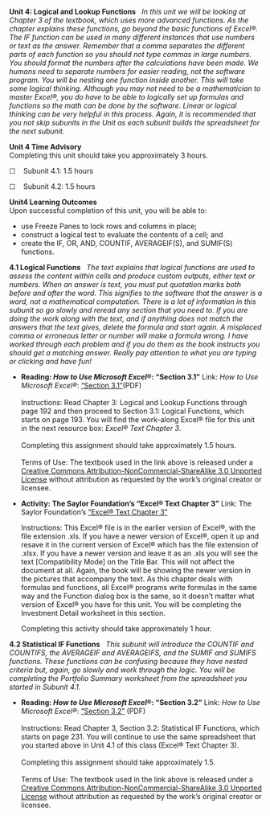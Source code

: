 **Unit 4: Logical and Lookup Functions** <span id="4"></span> 
*In this unit we will be looking at Chapter 3 of the textbook, which
uses more advanced functions. As the chapter explains these functions,
go beyond the basic functions of Excel®. The IF function can be used in
many different instances that use numbers or text as the answer.
Remember that a comma separates the different parts of each function so
you should not type commas in large numbers. You should format the
numbers after the calculations have been made. We humans need to
separate numbers for easier reading, not the software program. You will
be nesting one function inside another. This will take some logical
thinking. Although you may not need to be a mathematician to master
Excel®, you do have to be able to logically set up formulas and
functions so the math can be done by the software. Linear or logical
thinking can be very helpful in this process. Again, it is recommended
that you not skip subunits in the Unit as each subunit builds the
spreadsheet for the next subunit.*

**Unit 4 Time Advisory**  
Completing this unit should take you approximately 3 hours.  
  
 ☐    Subunit 4.1: 1.5 hours  
  
 ☐    Subunit 4.2: 1.5 hours

**Unit4 Learning Outcomes**  
Upon successful completion of this unit, you will be able to:
-   use Freeze Panes to lock rows and columns in place;
-   construct a logical test to evaluate the contents of a cell; and
-   create the IF, OR, AND, COUNTIF, AVERAGEIF(S), and SUMIF(S)
    functions.

**4.1 Logical Functions** <span id="4.1"></span> 
*The text explains that logical functions are used to assess the content
within cells and produce custom outputs, either text or numbers. When an
answer is text, you must put quotation marks both before and after the
word. This signifies to the software that the answer is a word, not a
mathematical computation. There is a lot of information in this subunit
so go slowly and reread any section that you need to. If you are doing
the work along with the text, and if anything does not match the answers
that the text gives, delete the formula and start again. A misplaced
comma or erroneous letter or number will make a formula wrong. I have
worked through each problem and if you do them as the book instructs you
should get a matching answer. Really pay attention to what you are
typing or clicking and have fun!*

-   **Reading: *How to Use Microsoft Excel*®: “Section 3.1”**
    Link: *How to Use Microsoft Excel®*:
    [“](https://resources.saylor.org/wwwresources/archived/site/textbooks/How%20to%20Use%20Microsoft%20Excel.pdf)[Section
    3.1](https://resources.saylor.org/wwwresources/archived/site/textbooks/How%20to%20Use%20Microsoft%20Excel.pdf)[”](https://resources.saylor.org/wwwresources/archived/site/textbooks/How%20to%20Use%20Microsoft%20Excel.pdf)(PDF)  
        
     Instructions: Read Chapter 3: Logical and Lookup Functions through
    page 192 and then proceed to Section 3.1: Logical Functions, which
    starts on page 193. You will find the work-along Excel® file for
    this unit in the next resource box: *Excel® Text Chapter 3*.  
        
     Completing this assignment should take approximately 1.5 hours.  
        
     Terms of Use: The textbook used in the link above is released under
    a [Creative Commons Attribution-NonCommercial-ShareAlike 3.0
    Unported
    License](http://creativecommons.org/licenses/by-nc-sa/3.0/) without
    attribution as requested by the work’s original creator or licensee.

-   **Activity: The Saylor Foundation’s “Excel® Text Chapter 3”**
    Link: The Saylor Foundation’s [“Excel® Text Chapter
    3”](https://resources.saylor.org/wwwresources/archived/site/wp-content/uploads/2013/10/Excel-Text-Chapter-3.xls)  
      
     Instructions: This Excel® file is in the earlier version of Excel®,
    with the file extension .xls. If you have a newer version of Excel®,
    open it up and resave it in the current version of Excel® which has
    the file extension of .xlsx. If you have a newer version and leave
    it as an .xls you will see the text [Compatibility Mode] on the
    Title Bar. This will not affect the document at all. Again, the book
    will be showing the newer version in the pictures that accompany the
    text. As this chapter deals with formulas and functions, all Excel®
    programs write formulas in the same way and the Function dialog box
    is the same, so it doesn’t matter what version of Excel® you have
    for this unit. You will be completing the Investment Detail
    worksheet in this section.   
      
     Completing this activity should take approximately 1 hour.

**4.2 Statistical IF Functions** <span id="4.2"></span> 
*This subunit will introduce the COUNTIF and COUNTIFS, the AVERAGEIF and
AVERAGEIFS, and the SUMIF and SUMIFS functions. These functions can be
confusing because they have nested criteria but, again, go slowly and
work through the logic. You will be completing the Portfolio Summary
worksheet from the spreadsheet you started in Subunit 4.1.*

-   **Reading: *How to Use Microsoft Excel*®: “Section 3.2”**
    Link: *How to Use Microsoft Excel®*:
    [“](https://resources.saylor.org/wwwresources/archived/site/textbooks/How%20to%20Use%20Microsoft%20Excel.pdf)[Section
    3.2](https://resources.saylor.org/wwwresources/archived/site/textbooks/How%20to%20Use%20Microsoft%20Excel.pdf)[”](https://resources.saylor.org/wwwresources/archived/site/textbooks/How%20to%20Use%20Microsoft%20Excel.pdf)
    (PDF)  
        
     Instructions: Read Chapter 3, Section 3.2: Statistical IF
    Functions, which starts on page 231. You will continue to use the
    same spreadsheet that you started above in Unit 4.1 of this class
    (Excel® Text Chapter 3).  
        
     Completing this assignment should take approximately 1.5.  
        
     Terms of Use: The textbook used in the link above is released under
    a [Creative Commons Attribution-NonCommercial-ShareAlike 3.0
    Unported
    License](http://creativecommons.org/licenses/by-nc-sa/3.0/) without
    attribution as requested by the work’s original creator or licensee.


